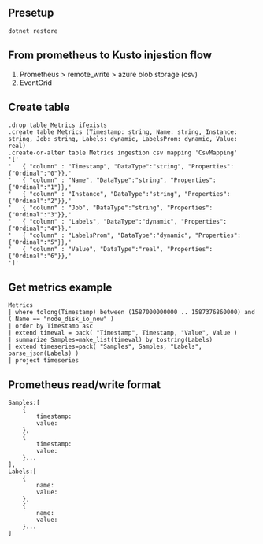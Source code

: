 ## Presetup 
```
dotnet restore
```

## From prometheus to Kusto injestion flow
1) Prometheus > remote_write > azure blob storage (csv)
2) EventGrid


## Create table
```
.drop table Metrics ifexists
.create table Metrics (Timestamp: string, Name: string, Instance: string, Job: string, Labels: dynamic, LabelsProm: dynamic, Value: real)
.create-or-alter table Metrics ingestion csv mapping 'CsvMapping' 
'['
'   { "column" : "Timestamp", "DataType":"string", "Properties":{"Ordinal":"0"}},'
'   { "column" : "Name", "DataType":"string", "Properties":{"Ordinal":"1"}},'
'   { "column" : "Instance", "DataType":"string", "Properties":{"Ordinal":"2"}},'
'   { "column" : "Job", "DataType":"string", "Properties":{"Ordinal":"3"}},'
'   { "column" : "Labels", "DataType":"dynamic", "Properties":{"Ordinal":"4"}},'
'   { "column" : "LabelsProm", "DataType":"dynamic", "Properties":{"Ordinal":"5"}},'
'   { "column" : "Value", "DataType":"real", "Properties":{"Ordinal":"6"}},'
']'
```


## Get metrics example
```
Metrics
| where tolong(Timestamp) between (1587000000000 .. 1587376860000) and ( Name == "node_disk_io_now" )
| order by Timestamp asc
| extend timeval = pack( "Timestamp", Timestamp, "Value", Value )
| summarize Samples=make_list(timeval) by tostring(Labels)
| extend timeseries=pack( "Samples", Samples, "Labels", parse_json(Labels) )
| project timeseries
```

## Prometheus read/write format
```
Samples:[
	{
		timestamp:
		value:
	},
	{
		timestamp:
		value:
	}...
],
Labels:[
    {
		name:
		value:
	},
	{
		name:
		value:
	}...
]
```